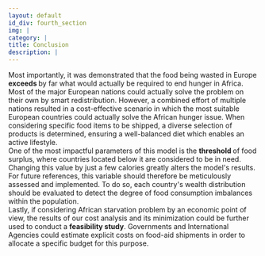 ```yaml
---
layout: default
id_div: fourth_section
img: |
category: |
title: Conclusion
description: |
---
```

<div class="row">
  <div class="col-sm-12 col-md-2"></div>
  <div class="col-sm-12 col-md-8">
   <p>
    Most importantly, it was demonstrated that the food being wasted in Europe <b> exceeds </b> by far what would actually be required to end hunger in Africa. Most of the major European nations could actually solve the problem on their own by smart redistribution. However, a combined effort of multiple nations resulted in a cost-effective scenario in which the most suitable European countries could actually solve the African hunger issue. When considering specific food items to be shipped, a diverse selection of products is determined, ensuring a well-balanced diet which enables an active lifestyle. <br>
     One of the most impactful parameters of this model is the <b> threshold </b> of food surplus, where countries located below it are considered to be in need. Changing this value by just a few calories greatly alters the model's results. For future references, this variable should therefore be meticulously assessed and implemented. To do so, each country's wealth distribution should be evaluated to detect the degree  of food consumption imbalances within the population.  <br>
Lastly, if considering African starvation problem by an economic point of view, the results of our cost analysis and its minimization could be further used to conduct a <b>feasibility study</b>. Governments and International Agencies could estimate explicit costs on food-aid shipments in order to allocate a specific budget for this purpose.
    </p>
  </div>
  <div class="col-sm-12 col-md-2"></div>
</div>

<div class="row">
</div>
